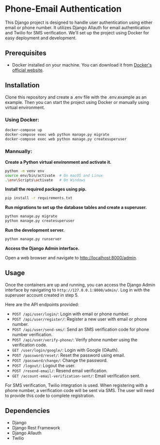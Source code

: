 # Phone-Email Authentication

This Django project is designed to handle user authentication using either email or phone number. It utilizes Django Allauth for email authentication and Twilio for SMS verification. We'll set up the project using Docker for easy deployment and development.

## Prerequisites

- Docker installed on your machine. You can download it from [Docker's official website](https://www.docker.com/get-started).

## Installation
Clone this repository and create a .env file with the .env.example as an example. Then you can start the project using Docker or manually using virtual environment.

### Using Docker:
```bash
docker-compose up
docker-compose exec web python manage.py migrate
docker-compose exec web python manage.py createsuperuser
```

### Mannually:

**Create a Python virtual environment and activate it.**

   ```bash
   python -m venv env
   source env/bin/activate  # On macOS and Linux
   .\env\Scripts\activate   # On Windows
   ```

**Install the required packages using pip.**

   ```bash
   pip install -r requirements.txt
   ```

**Run migrations to set up the database tables and create a superuser.**

   ```bash
   python manage.py migrate
   python manage.py createsuperuser
   ```

**Run the development server.**

   ```bash
   python manage.py runserver
   ```

**Access the Django Admin interface.**

   Open a web browser and navigate to [http://localhost:8000/admin](http://localhost:8000/admin).

## Usage

Once the containers are up and running, you can access the Django Admin interface by navigating to `http://127.0.0.1:8000/admin/`. Log in with the superuser account created in step 5.

Here are the API endpoints provided:

- `POST /api/user/login/`: Login with email or phone number.
- `POST /api/user/register/`: Register a new user with email or phone number.
- `POST /api/user/send-sms/`: Send an SMS verification code for phone number verification.
- `POST /api/user/verify-phone/`: Verify phone number using the verification code.
- `GET /user/login/google/`: Login with Google (OAuth).
- `POST /password/reset/`: Reset the password using email.
- `POST /password/change/`: Change the password.
- `POST /logout/`: Logout the user.
- `POST /resend-email/`: Resend email verification.
- `GET /account-email-verification-sent/`: Email verification sent.

For SMS verification, Twilio integration is used. When registering with a phone number, a verification code will be sent via SMS. The user will need to provide this code to complete registration.

## Dependencies

- Django
- Django Rest Framework
- Django Allauth
- Twilio
